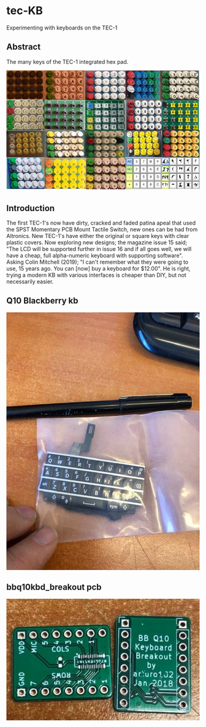 # tec-KB
Experimenting with keyboards on the TEC-1

## Abstract
The many keys of the TEC-1 integrated hex pad. 

![](https://github.com/SteveJustin1963/tec-KB/blob/master/pics/kb-fun.png) 
 
## Introduction 
The first TEC-1's now have dirty, cracked and faded patina apeal that used the SPST Momentary PCB Mount Tactile Switch, new ones can be had from Altronics. 
New TEC-1's have either the original or square keys with clear plastic covers. Now exploring new designs; the magazine issue 15 said; "The LCD will be supported further in issue 16 and if all goes well, we will have a cheap, full alpha-numeric keyboard with supporting software". Asking Colin Mitchell (2019); "I can't remember what they were going to use, 15 years ago. You can [now] buy a keyboard for $12.00". He is right, trying a modern KB with various interfaces is cheaper than DIY, but not necessarily easier.

## Q10 Blackberry kb

![](https://github.com/SteveJustin1963/tec-KB/blob/master/pics/120093001_2804585019774865_2639766788032736065_n.jpg)


## bbq10kbd_breakout pcb

![](https://github.com/SteveJustin1963/tec-KB/blob/master/pics/9_11_29a.png)
